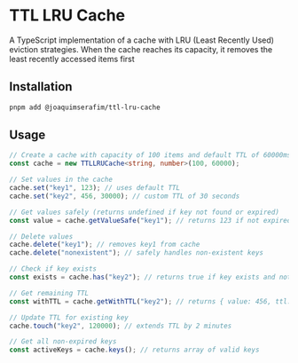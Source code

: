 # TTL LRU Cache

A TypeScript implementation of a cache with LRU (Least Recently Used) eviction strategies. When the cache reaches its capacity, it removes the least recently accessed items first

## Installation

```bash
pnpm add @joaquimserafim/ttl-lru-cache
```

## Usage

```typescript
// Create a cache with capacity of 100 items and default TTL of 60000ms (1 minute)
const cache = new TTLLRUCache<string, number>(100, 60000);

// Set values in the cache
cache.set("key1", 123); // uses default TTL
cache.set("key2", 456, 30000); // custom TTL of 30 seconds

// Get values safely (returns undefined if key not found or expired)
const value = cache.getValueSafe("key1"); // returns 123 if not expired, undefined otherwise

// Delete values
cache.delete("key1"); // removes key1 from cache
cache.delete("nonexistent"); // safely handles non-existent keys

// Check if key exists
const exists = cache.has("key2"); // returns true if key exists and not expired

// Get remaining TTL
const withTTL = cache.getWithTTL("key2"); // returns { value: 456, ttl: remaining_time }

// Update TTL for existing key
cache.touch("key2", 120000); // extends TTL by 2 minutes

// Get all non-expired keys
const activeKeys = cache.keys(); // returns array of valid keys
```